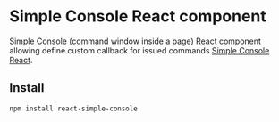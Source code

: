 # Simple Console React component

Simple Console (command window inside a page) React component allowing define custom callback for issued commands [Simple Console React](https://github.com/leonidm/react-simple-console).

## Install

```
npm install react-simple-console
```
